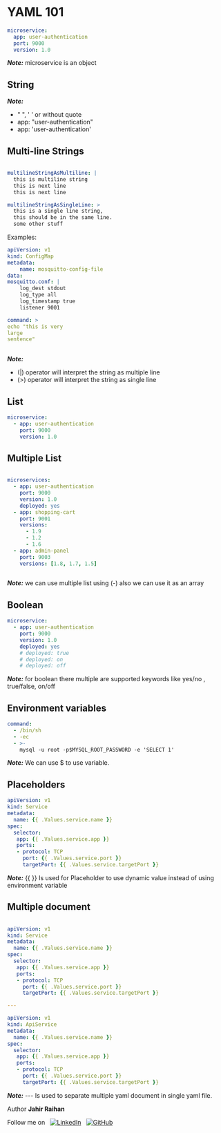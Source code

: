 <!-- @format -->

# YAML 101

```yaml
microservice:
  app: user-authentication
  port: 9000
  version: 1.0
```

***Note:*** microservice is an object  

## String

***Note:***

- " ", ' ' or without quote
- app: "user-authentication"
- app: 'user-authentication'

## Multi-line Strings

``` yaml

multilineStringAsMultiline: |
  this is multiline string
  this is next line
  this is next line

multilineStringAsSingleLine: >
  this is a single line string,
  this should be in the same line.
  some other stuff
```

Examples:

``` yaml
apiVersion: v1
kind: ConfigMap
metadata:
    name: mosquitto-config-file
data:
mosquitto.conf: |
    log_dest stdout
    log_type all
    log_timestamp true
    listener 9001
```

``` yaml
command: >
echo "this is very 
large 
sentence"
    
```

***Note:***

- (|) operator will interpret the string as multiple line
- (>) operator will interpret the string as single line

## List

```yaml
microservice:
  - app: user-authentication
    port: 9000
    version: 1.0
```

## Multiple List

``` yaml

microservices: 
  - app: user-authentication
    port: 9000
    version: 1.0
    deployed: yes
  - app: shopping-cart
    port: 9001
    versions: 
      - 1.9
      - 1.2
      - 1.6
  - app: admin-panel
    port: 9003
    versions: [1.8, 1.7, 1.5]
  
```

***Note:*** we can use multiple list using (-) also we can use it as an array

## Boolean

```yaml
microservice:
  - app: user-authentication
    port: 9000
    version: 1.0
    deployed: yes
    # deployed: true
    # deployed: on
    # deployed: off
```

***Note:*** for boolean there multiple are supported keywords like yes/no , true/false, on/off

## Environment variables

```yaml
command: 
  - /bin/sh
  - -ec
  - >-
    mysql -u root -p$MYSQL_ROOT_PASSWORD -e 'SELECT 1'
```

***Note:*** We can use $ to use variable.

## Placeholders

```yaml
apiVersion: v1
kind: Service
metadata:
  name: {{ .Values.service.name }}
spec:
  selector:
   app: {{ .Values.service.app }}
   ports: 
   - protocol: TCP
     port: {{ .Values.service.port }}
     targetPort: {{ .Values.service.targetPort }}
```

***Note:*** {{ }} Is used for Placeholder to use dynamic value instead of using environment variable

## Multiple document

```yaml

apiVersion: v1
kind: Service
metadata:
  name: {{ .Values.service.name }}
spec:
  selector:
   app: {{ .Values.service.app }}
   ports: 
   - protocol: TCP
     port: {{ .Values.service.port }}
     targetPort: {{ .Values.service.targetPort }}

---

apiVersion: v1
kind: ApiService
metadata:
  name: {{ .Values.service.name }}
spec:
  selector:
   app: {{ .Values.service.app }}
   ports: 
   - protocol: TCP
     port: {{ .Values.service.port }}
     targetPort: {{ .Values.service.targetPort }}

```

***Note:*** --- Is used to separate multiple yaml document in single yaml file.
&nbsp;

Author **Jahir Raihan**
&nbsp;

Follow me on &nbsp;  [![LinkedIn](https://img.shields.io/badge/linkedin-%230077B5.svg?style=for-the-badge&logo=linkedin&logoColor=white)](https://www.linkedin.com/in/jraihan-me/) &nbsp; [![GitHub](https://img.shields.io/badge/github-%23121011.svg?style=for-the-badge&logo=github&logoColor=white)](https://github.com/jahirraihan22)
